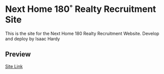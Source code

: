 # Next Home 180˚ Realty Recruitment Site

This is the site for the Next Home 180 Realty Recruitment Website. Develop and deploy by Isaac Hardy

## Preview

[Site Link](https://next-home-180.netlify.com/)

